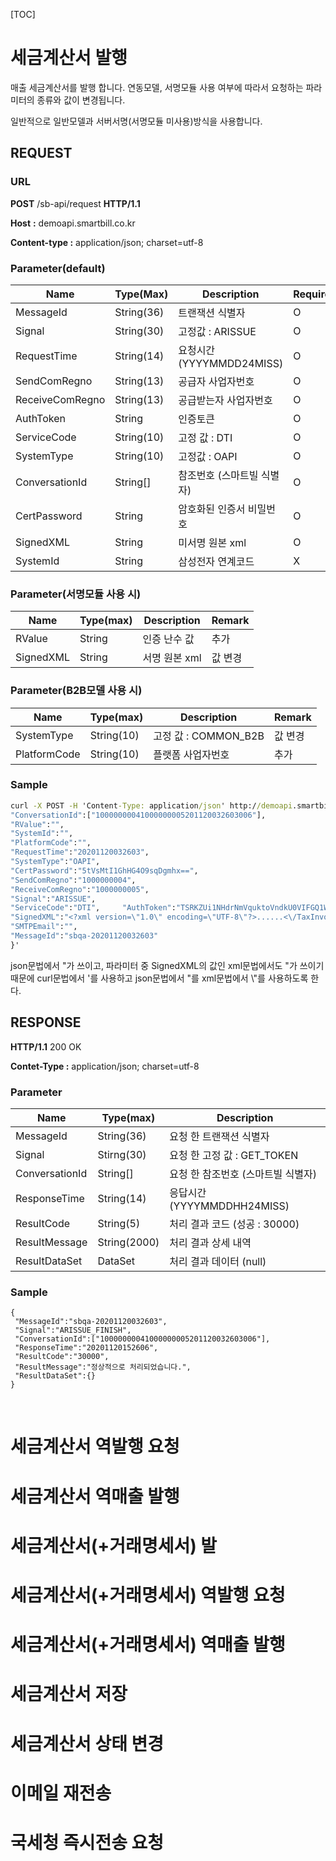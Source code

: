 [TOC]

# 세금계산서 발행

매출 세금계산서를 발행 합니다. 연동모델, 서명모듈 사용 여부에 따라서 요청하는 파라미터의 종류와 값이 변경됩니다.‌

일반적으로 일반모델과 서버서명(서명모듈 미사용)방식을 사용합니다.



## REQUEST

### URL

**POST** /sb-api/request **HTTP/1.1**

**Host** **:** demoapi.smartbill.co.kr

**Content-type :** application/json; charset=utf-8



### Parameter(default)

| Name            | Type(Max)  | Description                | Required |
| --------------- | ---------- | -------------------------- | -------- |
| MessageId       | String(36) | 트랜잭션 식별자            | O        |
| Signal          | String(30) | 고정값 : ARISSUE           | O        |
| RequestTime     | String(14) | 요청시간 (YYYYMMDD24MISS)  | O        |
| SendComRegno    | String(13) | 공급자 사업자번호          | O        |
| ReceiveComRegno | String(13) | 공급받는자 사업자번호      | O        |
| AuthToken       | String     | 인증토큰                   | O        |
| ServiceCode     | String(10) | 고정 값 : DTI              | O        |
| SystemType      | String(10) | 고정값 : OAPI              | O        |
| ConversationId  | String[]   | 참조번호 (스마트빌 식별자) | O        |
| CertPassword    | String     | 암호화된 인증서 비밀번호   | O        |
| SignedXML       | String     | 미서명 원본 xml            | O        |
| SystemId        | String     | 삼성전자 연계코드          | X        |



### Parameter(서명모듈 사용 시)

| Name      | Type(max) | Description   | Remark  |
| --------- | --------- | ------------- | ------- |
| RValue    | String    | 인증 난수 값  | 추가    |
| SignedXML | String    | 서명 원본 xml | 값 변경 |



### Parameter(B2B모델 사용 시)

| Name         | Type(max)  | Description          | Remark  |
| ------------ | ---------- | -------------------- | ------- |
| SystemType   | String(10) | 고정 값 : COMMON_B2B | 값 변경 |
| PlatformCode | String(10) | 플랫폼 사업자번호    | 추가    |



### Sample

```cmd
curl -X POST -H 'Content-Type: application/json' http://demoapi.smartbill.co.kr/sb-api/request -d '{
"ConversationId":["10000000041000000005201120032603006"],     
"RValue":"",     
"SystemId":"",     
"PlatformCode":"",     
"RequestTime":"20201120032603",     
"SystemType":"OAPI",     
"CertPassword":"5tVsMtI1GhHG4O9sqDgmhx==",     
"SendComRegno":"1000000004",     
"ReceiveComRegno":"1000000005",     
"Signal":"ARISSUE",     
"ServiceCode":"DTI",     "AuthToken":"TSRKZUi1NHdrNmVquktoVndkU0VIFGQ1WUp1eDZ5VzYvbEVveEI6SngwZDhTNlX0R2FIU2ZoWElvNUVqV21mUbo=",     
"SignedXML":"<?xml version=\"1.0\" encoding=\"UTF-8\"?>......<\/TaxInvoice>",     
"SMTPEmail":"",     
"MessageId":"sbqa-20201120032603"
}'
```

json문법에서 "가 쓰이고, 파라미터 중 SignedXML의 값인 xml문법에서도 "가 쓰이기 때문에 curl문법에서 '를 사용하고 json문법에서 "를 xml문법에서 \\"를 사용하도록 한다.



## RESPONSE

**HTTP/1.1** 200 OK

**Contet-Type :** application/json; charset=utf-8



### Parameter

| Name           | Type(max)    | Description                        |
| -------------- | ------------ | ---------------------------------- |
| MessageId      | String(36)   | 요청 한 트랜잭션 식별자            |
| Signal         | Stirng(30)   | 요청 한 고정 값 : GET_TOKEN        |
| ConversationId | String[]     | 요청 한 참조번호 (스마트빌 식별자) |
| ResponseTime   | String(14)   | 응답시간 (YYYYMMDDHH24MISS)        |
| ResultCode     | String(5)    | 처리 결과 코드 (성공 : 30000)      |
| ResultMessage  | String(2000) | 처리 결과 상세 내역                |
| ResultDataSet  | DataSet      | 처리 결과 데이터 (null)            |



### Sample

```
{
 "MessageId":"sbqa-20201120032603",
 "Signal":"ARISSUE_FINISH",
 "ConversationId":["10000000041000000005201120032603006"],
 "ResponseTime":"20201120152606",
 "ResultCode":"30000",
 "ResultMessage":"정상적으로 처리되었습니다.",
 "ResultDataSet":{}
}
```

‌









# 세금계산서 역발행 요청









# 세금계산서 역매출 발행









# 세금계산서(+거래명세서) 발









# 세금계산서(+거래명세서) 역발행 요청









# 세금계산서(+거래명세서) 역매출 발행









# 세금계산서 저장









# 세금계산서 상태 변경









# 이메일 재전송









# 국세청 즉시전송 요청






